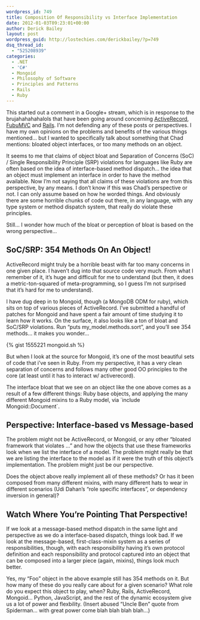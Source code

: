 ```yaml
---
wordpress_id: 749
title: Composition Of Responsibility vs Interface Implementation
date: 2012-01-03T09:23:01+00:00
author: Derick Bailey
layout: post
wordpress_guid: http://lostechies.com/derickbailey/?p=749
dsq_thread_id:
  - "525208939"
categories:
  - .NET
  - 'C#'
  - Mongoid
  - Philosophy of Software
  - Principles and Patterns
  - Rails
  - Ruby
---
```

This started out a comment in a Google+ stream, which is in response to the brujahahahahalols that have been going around concerning [ActiveRecord](http://blog.steveklabnik.com/posts/2011-12-30-active-record-considered-harmful), [FubuMVC](https://lostechies.com/chadmyers/2011/12/30/sweet-sweet-vindication/) and [Rails](http://wekeroad.com/2012/01/03/rails-has-turned-me-into-a-cannibalizing-idiot/). I&#8217;m not defending any of these posts or perspectives. I have my own opinions on the problems and benefits of the various things mentioned… but I wanted to specifically talk about something that Chad mentions: bloated object interfaces, or too many methods on an object.

It seems to me that claims of object bloat and Separation of Concerns (SoC) / Single Responsibility Principle (SRP) violations for languages like Ruby are often based on the idea of interface-based method dispatch&#8230; the idea that an object must implement an interface in order to have the method available. Now I&#8217;m not saying that all claims of these violations are from this perspective, by any means. I don&#8217;t know if this was Chad&#8217;s perspective or not. I can only assume based on how he worded things. And obviously there are some horrible chunks of code out there, in any language, with any type system or method dispatch system, that really do violate these principles.

Still… I wonder how much of the bloat or perception of bloat is based on the wrong perspective&#8230;

## SoC/SRP: 354 Methods On An Object!

ActiveRecord might truly be a horrible beast with far too many concerns in one given place. I haven&#8217;t dug into that source code very much. From what I remember of it, it&#8217;s huge and difficult for me to understand (but then, it does a metric-ton-squared of meta-programming, so I guess I&#8217;m not surprised that it&#8217;s hard for me to understand).

I have dug deep in to Mongoid, though (a MongoDB ODM for ruby), which sits on top of various pieces of ActiveRecord. I&#8217;ve submitted a handful of patches for Mongoid and have spent a fair amount of time studying it to learn how it works. On the surface, it also looks like a ton of bloat and SoC/SRP violations. Run &#8220;puts my_model.methods.sort&#8221;, and you&#8217;ll see 354 methods&#8230; it makes you wonder&#8230;

{% gist 1555221 mongoid.sh %}

But when I look at the source for Mongoid, it&#8217;s one of the most beautiful sets of code that i&#8217;ve seen in Ruby. From my perspective, it has a very clean separation of concerns and follows many other good OO principles to the core (at least until it has to interact w/ activerecord).

The interface bloat that we see on an object like the one above comes as a result of a few different things: Ruby base objects, and applying the many different Mongoid mixins to a Ruby model, via \`include Mongoid::Document\`.

## Perspective: Interface-based vs Message-based

The problem might not be ActiveRecord, or Mongoid, or any other &#8220;bloated framework that violates …&#8221; and how the objects that use these frameworks look when we list the interface of a model. The problem might really be that we are listing the interface to the model as if it were the truth of this object&#8217;s implementation. The problem might just be our perspective.

Does the object above really implement all of these methods? Or has it been composed from many different mixins, with many different hats to wear in different scenarios (Udi Dahan&#8217;s &#8220;role specific interfaces&#8221;, or dependency inversion in general)?

## Watch Where You&#8217;re Pointing That Perspective!

If we look at a message-based method dispatch in the same light and perspective as we do a interface-based dispatch, things look bad. If we look at the message-based, first-class-mixin system as a series of responsibilities, though, with each responsibility having it&#8217;s own protocol definition and each responsibility and protocol captured into an object that can be composed into a larger piece (again, mixins), things look much better.

Yes, my &#8220;Foo&#8221; object in the above example still has 354 methods on it. But how many of these do you really care about for a given scenario? What role do you expect this object to play, when? Ruby, Rails, ActiveRecord, Mongoid… Python, JavaScript, and the rest of the dynamic ecosystem give us a lot of power and flexbility. (Insert abused &#8220;Uncle Ben&#8221; quote from Spiderman… with great power come blah blah blah blah&#8230;)
